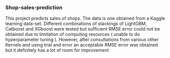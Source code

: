 ### Shop-sales-prediction
This project predicts sales of shops. The data is one obtained from a Kaggle learning data-set. Different combinations of stackings of LightGBM, Catboost and XGboost were
tested but sufficient RMSE error could not be obtained due to limitation of computing resources ( unable to do hyperparameter tuning ). However, after consultations 
from various other Kernels and using trial and error an acceptable RMSE error was obtained but it definitely has a lot of room for improvement
